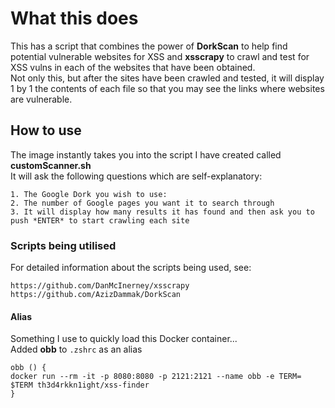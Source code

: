 # What this does
This has a script that combines the power of **DorkScan** to help find potential vulnerable websites for XSS and **xsscrapy** to crawl and test for XSS vulns in each of the websites that have been obtained.  
Not only this, but after the sites have been crawled and tested, it will display 1 by 1 the contents of each file so that you may see the links where websites are vulnerable.  

## How to use
The image instantly takes you into the script I have created called **customScanner.sh**  
It will ask the following questions which are self-explanatory:  
```
1. The Google Dork you wish to use:
2. The number of Google pages you want it to search through
3. It will display how many results it has found and then ask you to push *ENTER* to start crawling each site
```
### Scripts being utilised  

For detailed information about the scripts being used, see:
```
https://github.com/DanMcInerney/xsscrapy
https://github.com/AzizDammak/DorkScan
```

#### Alias 
Something I use to quickly load this Docker container...  
Added **obb** to `.zshrc` as an alias   
```
obb () {
docker run --rm -it -p 8080:8080 -p 2121:2121 --name obb -e TERM=    $TERM th3d4rkkn1ight/xss-finder
}
```
